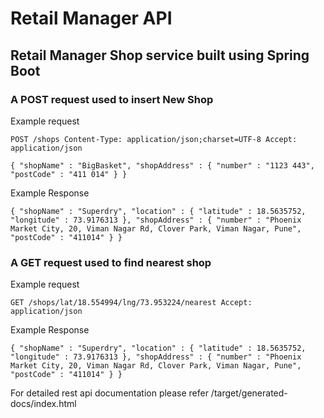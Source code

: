 # Retail Manager API

## Retail Manager Shop service built using Spring Boot


### A POST request used to insert New Shop

Example request

`
POST /shops
Content-Type: application/json;charset=UTF-8
Accept: application/json
`

`{
    "shopName" : "BigBasket",
    "shopAddress" : {
        "number" : "1123 443",
        "postCode" : "411 014"
    }
}`

Example Response

`{
    "shopName" : "Superdry",
    "location" : {
        "latitude" : 18.5635752,
        "longitude" : 73.9176313
    },
    "shopAddress" : {
        "number" : "Phoenix Market City, 20, Viman Nagar Rd, Clover Park, Viman Nagar, Pune",
        "postCode" : "411014"
    }
}`


### A GET request used to find nearest shop

Example request

`
GET /shops/lat/18.554994/lng/73.953224/nearest
Accept: application/json
`

Example Response

`{
    "shopName" : "Superdry",
    "location" : {
        "latitude" : 18.5635752,
        "longitude" : 73.9176313
    },
    "shopAddress" : {
        "number" : "Phoenix Market City, 20, Viman Nagar Rd, Clover Park, Viman Nagar, Pune",
        "postCode" : "411014"
    }
}
`

For detailed rest api documentation please refer /target/generated-docs/index.html